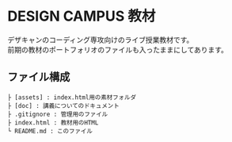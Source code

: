# DESIGN CAMPUS 教材

デザキャンのコーディング専攻向けのライブ授業教材です。  
前期の教材のポートフォリオのファイルも入ったままにしてあります。

## ファイル構成

```
├ [assets] : index.html用の素材フォルダ
├ [doc] : 講義についてのドキュメント
├ .gitignore : 管理用のファイル
├ index.html : 教材用のHTML
└ README.md : このファイル
```